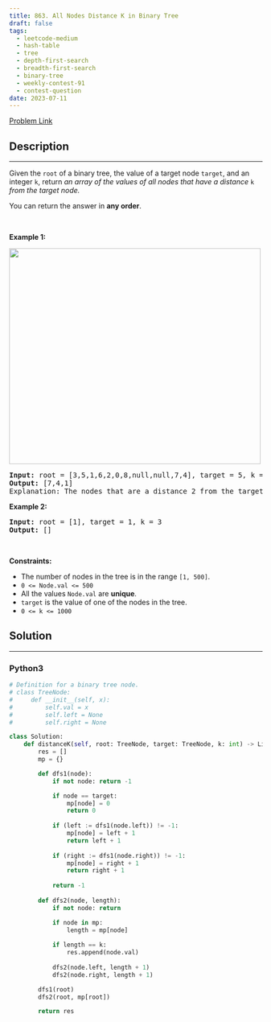 ```yaml
---
title: 863. All Nodes Distance K in Binary Tree
draft: false
tags: 
  - leetcode-medium
  - hash-table
  - tree
  - depth-first-search
  - breadth-first-search
  - binary-tree
  - weekly-contest-91
  - contest-question
date: 2023-07-11
---
```


[Problem Link](https://leetcode.com/problems/all-nodes-distance-k-in-binary-tree/)

## Description

---
<p>Given the <code>root</code> of a binary tree, the value of a target node <code>target</code>, and an integer <code>k</code>, return <em>an array of the values of all nodes that have a distance </em><code>k</code><em> from the target node.</em></p>

<p>You can return the answer in <strong>any order</strong>.</p>

<p>&nbsp;</p>
<p><strong class="example">Example 1:</strong></p>
<img alt="" src="https://s3-lc-upload.s3.amazonaws.com/uploads/2018/06/28/sketch0.png" style="width: 500px; height: 429px;" />
<pre>
<strong>Input:</strong> root = [3,5,1,6,2,0,8,null,null,7,4], target = 5, k = 2
<strong>Output:</strong> [7,4,1]
Explanation: The nodes that are a distance 2 from the target node (with value 5) have values 7, 4, and 1.
</pre>

<p><strong class="example">Example 2:</strong></p>

<pre>
<strong>Input:</strong> root = [1], target = 1, k = 3
<strong>Output:</strong> []
</pre>

<p>&nbsp;</p>
<p><strong>Constraints:</strong></p>

<ul>
	<li>The number of nodes in the tree is in the range <code>[1, 500]</code>.</li>
	<li><code>0 &lt;= Node.val &lt;= 500</code></li>
	<li>All the values <code>Node.val</code> are <strong>unique</strong>.</li>
	<li><code>target</code> is the value of one of the nodes in the tree.</li>
	<li><code>0 &lt;= k &lt;= 1000</code></li>
</ul>


## Solution

---
### Python3
``` py title='all-nodes-distance-k-in-binary-tree'
# Definition for a binary tree node.
# class TreeNode:
#     def __init__(self, x):
#         self.val = x
#         self.left = None
#         self.right = None

class Solution:
    def distanceK(self, root: TreeNode, target: TreeNode, k: int) -> List[int]:
        res = []
        mp = {}

        def dfs1(node):
            if not node: return -1

            if node == target:
                mp[node] = 0
                return 0
            
            if (left := dfs1(node.left)) != -1:
                mp[node] = left + 1
                return left + 1
            
            if (right := dfs1(node.right)) != -1:
                mp[node] = right + 1
                return right + 1
            
            return -1
        
        def dfs2(node, length):
            if not node: return

            if node in mp:
                length = mp[node]
            
            if length == k:
                res.append(node.val)
            
            dfs2(node.left, length + 1)
            dfs2(node.right, length + 1)

        dfs1(root)
        dfs2(root, mp[root])

        return res
```

